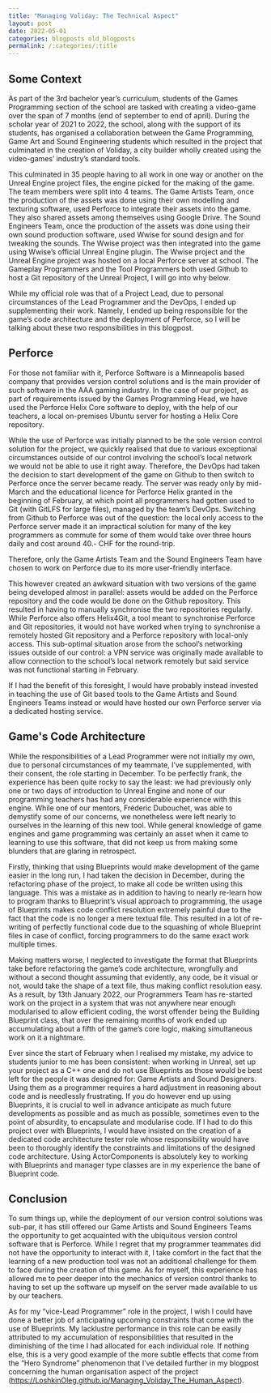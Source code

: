 ```yaml
---
title: "Managing Voliday: The Technical Aspect"
layout: post
date: 2022-05-01
categories: blogposts old_blogposts
permalink: /:categories/:title
---
```


## Some Context

As part of the 3rd bachelor year’s curriculum, students of the Games Programming section of the school are tasked with creating a video-game over the span of 7 months (end of september to end of april).
During the scholar year of 2021 to 2022, the school, along with the support of its students, has organised a collaboration between the Game Programming, Game Art and Sound Engineering students which resulted in the project that culminated in the creation of Voliday, a city builder wholly created using the video-games’ industry’s standard tools.

This culminated in 35 people having to all work in one way or another on the Unreal Engine project files, the engine picked for the making of the game. The team members were split into 4 teams.
The Game Artists Team, once the production of the assets was done using their own modelling and texturing software, used Perforce to integrate their assets into the game. They also shared assets among themselves using Google Drive.
The Sound Engineers Team, once the production of the assets was done using their own sound production software, used Wwise for sound design and for tweaking the sounds. The Wwise project was then integrated into the game using Wwise’s official Unreal Engine plugin. The Wwise project and the Unreal Engine project was hosted on a local Perforce server at school.
The Gameplay Programmers and the Tool Programmers both used Github to host a Git repository of the Unreal Project, I will go into why below.

While my official role was that of a Project Lead, due to personal circumstances of the Lead Programmer and the DevOps, I ended up supplementing their work. Namely, I ended up being responsible for the game’s code architecture and the deployment of Perforce, so I will be talking about these two responsibilities in this blogpost.

## Perforce

For those not familiar with it, Perforce Software is a Minneapolis based company that provides version control solutions and is the main provider of such software in the AAA gaming industry.
In the case of our project, as part of requirements issued by the Games Programming Head, we have used the Perforce Helix Core software to deploy, with the help of our teachers, a local on-premises Ubuntu server for hosting a Helix Core repository.

While the use of Perforce was initially planned to be the sole version control solution for the project, we quickly realised that due to various exceptional circumstances outside of our control involving the school’s local network we would not be able to use it right away. Therefore, the DevOps had taken the decision to start development of the game on Github to then switch to Perforce once the server became ready.
The server was ready only by mid-March and the educational licence for Perforce Helix granted in the beginning of February, at which point all programmers had gotten used to Git (with GitLFS for large files), managed by the team’s DevOps.
Switching from Github to Perforce was out of the question: the local only access to the Perforce server made it an impractical solution for many of the key programmers as commute for some of them would take over three hours daily and cost around 40.- CHF for the round-trip.

Therefore, only the Game Artists Team and the Sound Engineers Team have chosen to work on Perforce due to its more user-friendly interface.

This however created an awkward situation with two versions of the game being developed almost in parallel: assets would be added on the Perforce repository and the code would be done on the Github repository. This resulted in having to manually synchronise the two repositories regularly. While Perforce also offers Helix4Git, a tool meant to synchronise Perforce and Git repositories, it would not have worked when trying to synchronise a remotely hosted Git repository and a Perforce repository with local-only access.
This sub-optimal situation arose from the school’s networking issues outside of our control: a VPN service was originally made available to allow connection to the school’s local network remotely but said service was not functional starting in February.

If I had the benefit of this foresight, I would have probably instead invested in teaching the use of Git based tools to the Game Artists and Sound Engineers Teams instead or would have hosted our own Perforce server via a dedicated hosting service.

## Game's Code Architecture

While the responsibilities of a Lead Programmer were not initially my own, due to personal circumstances of my teammate, I’ve supplemented, with their consent, the role starting in December.
To be perfectly frank, the experience has been quite rocky to say the least: we had previously only one or two days of introduction to Unreal Engine and none of our programming teachers has had any considerable experience with this engine.
While one of our mentors, Fréderic Dubouchet, was able to demystify some of our concerns, we nonetheless were left nearly to ourselves in the learning of this new tool.
While general knowledge of game engines and game programming was certainly an asset when it came to learning to use this software, that did not keep us from making some blunders that are glaring in retrospect.

Firstly, thinking that using Blueprints would make development of the game easier in the long run, I had taken the decision in December, during the refactoring phase of the project, to make all code be written using this language.
This was a mistake as in addition to having to nearly re-learn how to program thanks to Blueprint’s visual approach to programming, the usage of Blueprints makes code conflict resolution extremely painful due to the fact that the code is no longer a mere textual file.
This resulted in a lot of re-writing of perfectly functional code due to the squashing of whole Blueprint files in case of conflict, forcing programmers to do the same exact work multiple times.

Making matters worse, I neglected to investigate the format that Blueprints take before refactoring the game’s code architecture, wrongfully and without a second thought assuming that evidently, any code, be it visual or not, would take the shape of a text file, thus making conflict resolution easy.
As a result, by 13th January 2022, our Programmers Team has re-started work on the project in a system that was not anywhere near enough modularised to allow efficient coding, the worst offender being the Building Blueprint class, that over the remaining months of work ended up accumulating about a fifth of the game’s core logic, making simultaneous work on it a nightmare.

Ever since the start of February when I realised my mistake, my advice to students junior to me has been consistent: when working in Unreal, set up your project as a C++ one and do not use Blueprints as those would be best left for the people it was designed for: Game Artists and Sound Designers. Using them as a programmer requires a hard adjustment in reasoning about code and is needlessly frustrating.
If you do however end up using Blueprints, it is crucial to well in advance anticipate as much future developments as possible and as much as possible, sometimes even to the point of absurdity, to encapsulate and modularise code. If I had to do this project over with Blueprints, I would have insisted on the creation of a dedicated code architecture tester role whose responsibility would have been to thoroughly identify the constraints and limitations of the designed code architecture. Using ActorComponents is absolutely key to working with Blueprints and manager type classes are in my experience the bane of Blueprint code.

## Conclusion

To sum things up, while the deployment of our version control solutions was sub-par, it has still offered our Game Artists and Sound Engineers Teams the opportunity to get acquainted with the ubiquitous version control software that is Perforce. While I regret that my programmer teammates did not have the opportunity to interact with it, I take comfort in the fact that the learning of a new production tool was not an additional challenge for them to face during the creation of this game. As for myself, this experience has allowed me to peer deeper into the mechanics of version control thanks to having to set up the software up myself on the server made available to us by our teachers.

As for my “vice-Lead Programmer” role in the project, I wish I could have done a better job of anticipating upcoming constraints that come with the use of Blueprints. My lacklustre performance in this role can be easily attributed to my accumulation of responsibilities that resulted in the diminishing of the time I had allocated for each individual role. If nothing else, this is a very good example of the more subtle effects that come from the “Hero Syndrome” phenomenon that I’ve detailed further in my blogpost concerning the human organisation aspect of the project (https://LoshkinOleg.github.io/Managing_Voliday_The_Human_Aspect).

